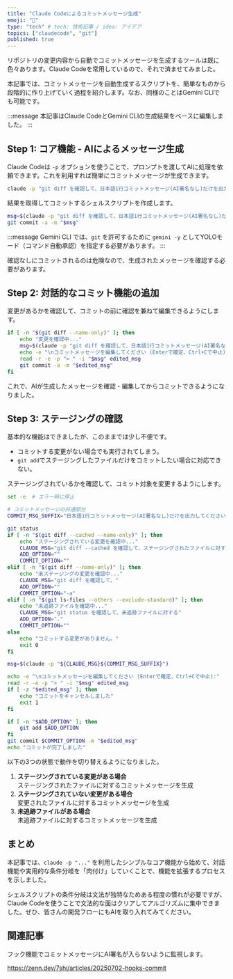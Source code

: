 ```yaml
---
title: "Claude Codeによるコミットメッセージ生成"
emoji: "🤖"
type: "tech" # tech: 技術記事 / idea: アイデア
topics: ["claudecode", "git"]
published: true
---
```


リポジトリの変更内容から自動でコミットメッセージを生成するツールは既に色々あります。Claude Codeを常用しているので、それで済ませてみました。

本記事では、コミットメッセージを自動生成するスクリプトを、簡単なものから段階的に作り上げていく過程を紹介します。なお、同様のことはGemini CLIでも可能です。

:::message
本記事はClaude CodeとGemini CLIの生成結果をベースに編集しました。
:::

## Step 1: コア機能 - AIによるメッセージ生成

Claude Codeは `-p` オプションを使うことで、プロンプトを渡してAIに処理を依頼できます。これを利用すれば簡単にコミットメッセージが生成できます。

```bash
claude -p "git diff を確認して、日本語1行コミットメッセージ(AI署名なし)だけを出力してください。"
```

結果を取得してコミットするシェルスクリプトを作成します。

```bash
msg=$(claude -p "git diff を確認して、日本語1行コミットメッセージ(AI署名なし)だけを出力してください。")
git commit -a -m "$msg"
```

:::message
Gemini CLI では、`git` を許可するために `gemini -y` としてYOLOモード（コマンド自動承認）を指定する必要があります。
:::

確認なしにコミットされるのは危険なので、生成されたメッセージを確認する必要があります。

## Step 2: 対話的なコミット機能の追加

変更があるかを確認して、コミットの前に確認を兼ねて編集できるようにします。

```bash
if [ -n "$(git diff --name-only)" ]; then
    echo "変更を確認中..."
    msg=$(claude -p "git diff を確認して、日本語1行コミットメッセージ(AI署名なし)だけを出力してください。")
    echo -e "\nコミットメッセージを編集してください (Enterで確定、Ctrl+Cで中止):"
    read -r -e -p "> " -i "$msg" edited_msg
    git commit -a -m "$edited_msg"
fi
```

これで、AIが生成したメッセージを確認・編集してからコミットできるようになりました。

## Step 3: ステージングの確認

基本的な機能はできましたが、このままでは少し不便です。

- コミットする変更がない場合でも実行されてしまう。
- `git add`でステージングしたファイルだけをコミットしたい場合に対応できない。

ステージングされているかを確認して、コミット対象を変更するようにします。

```bash
set -e  # エラー時に停止

# コミットメッセージの共通部分
COMMIT_MSG_SUFFIX="日本語1行コミットメッセージ(AI署名なし)だけを出力してください。"

git status
if [ -n "$(git diff --cached --name-only)" ]; then
    echo "ステージングされている変更を確認中..."
    CLAUDE_MSG="git diff --cached を確認して、ステージングされたファイルに対する"
    ADD_OPTION=""
    COMMIT_OPTION=""
elif [ -n "$(git diff --name-only)" ]; then
    echo "未ステージングの変更を確認中..."
    CLAUDE_MSG="git diff を確認して、"
    ADD_OPTION=""
    COMMIT_OPTION="-a"
elif [ -n "$(git ls-files --others --exclude-standard)" ]; then
    echo "未追跡ファイルを確認中..."
    CLAUDE_MSG="git status を確認して、未追跡ファイルに対する"
    ADD_OPTION="."
    COMMIT_OPTION=""
else
    echo "コミットする変更がありません。"
    exit 0
fi

msg=$(claude -p "${CLAUDE_MSG}${COMMIT_MSG_SUFFIX}")

echo -e "\nコミットメッセージを編集してください (Enterで確定、Ctrl+Cで中止):"
read -r -e -p "> " -i "$msg" edited_msg
if [ -z "$edited_msg" ]; then
    echo "コミットをキャンセルしました"
    exit 1
fi

if [ -n "$ADD_OPTION" ]; then
    git add $ADD_OPTION
fi
git commit $COMMIT_OPTION -m "$edited_msg"
echo "コミットが完了しました"
```

以下の3つの状態で動作を切り替えるようになりました。

1. **ステージングされている変更がある場合**  
   ステージングされたファイルに対するコミットメッセージを生成
2. **ステージングされていない変更がある場合**  
   変更されたファイルに対するコミットメッセージを生成
3. **未追跡ファイルがある場合**  
   未追跡ファイルに対するコミットメッセージを生成

## まとめ

本記事では、`claude -p "..."` を利用したシンプルなコア機能から始めて、対話機能や実用的な条件分岐を「肉付け」していくことで、機能を拡張するプロセスを示しました。

シェルスクリプトの条件分岐は文法が独特なためある程度の慣れが必要ですが、Claude Codeを使うことで文法的な面はクリアしてアルゴリズムに集中できました。ぜひ、皆さんの開発フローにもAIを取り入れてみてください。

## 関連記事

フック機能でコミットメッセージにAI署名が入らないように監視します。

https://zenn.dev/7shi/articles/20250702-hooks-commit
